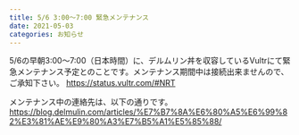 ```yaml
---
title: 5/6 3:00〜7:00 緊急メンテナンス
date: 2021-05-03
categories: お知らせ
---
```


5/6の早朝3:00〜7:00（日本時間）に、デルムリン丼を収容しているVultrにて緊急メンテナンス予定とのことです。メンテナンス期間中は接続出来ませんので、ご承知下さい。
https://status.vultr.com/#NRT

メンテナンス中の連絡先は、以下の通りです。
https://blog.delmulin.com/articles/%E7%B7%8A%E6%80%A5%E6%99%82%E3%81%AE%E9%80%A3%E7%B5%A1%E5%85%88/
